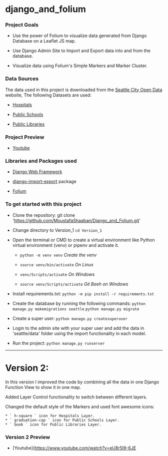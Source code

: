# django_and_folium


###  Project Goals

* Use the power of Folium to visualize data generated from Django Database on a Leaflet JS map.

* Use Django Admin Site to Import and Export data into and from the database.

* Visualize data using Folium's Simple Markers and Marker Cluster.


### Data Sources

The data used in this project is downloaded from the [Seattle City Open Data](https://data-seattlecitygis.opendata.arcgis.com/) website, The following Datasets are used:

* [Hospitals](https://data-seattlecitygis.opendata.arcgis.com/datasets/hospitals/explore)

* [Public Schools](https://data-seattlecitygis.opendata.arcgis.com/datasets/public-schools/explore)

* [Public Libraries](https://data-seattlecitygis.opendata.arcgis.com/datasets/seattle-public-libraries/explore)


### Project Preview

* [Youtube](https://www.youtube.com/watch?v=r08MujfgjoM)


### Libraries and Packages used

* [Django Web Framework](https://www.djangoproject.com/)

* [django-import-export](https://django-import-export.readthedocs.io/en/latest/) package

* [Folium](https://python-visualization.github.io/folium/)


### To get started with this project

* Clone the repository: git clone 'https://github.com/MoustafaShaaban/Django_and_Folium.git'

* Change directory to Version_1 ``` cd Version_1 ```

* Open the terminal or CMD to create a virtual environment like Python virtual environment (venv) or pipenv and activate it.

    * ``` python -m venv venv ```           *Create the venv*

    * ``` source venv/bin/activate ```      *On Linux*

    * ``` venv/Scripts/activate ```         *On Windows*

    * ``` source venv/Scripts/activate ```  *Git Bash on Windows*

* Install requirements.txt: ``` python -m pip install -r requirements.txt ```

* Create the database by running the following commands:
``` python manage.py makemigrations seattle ```
``` python manage.py migrate ```

* Create a super user: ``` python manage.py createsuperuser ```

* Login to the admin site with your super user and add the data in 'seattle/data' folder using the import functionality in each model.

* Run the project: ``` python manage.py runserver ```

------------------------------------------------------------------------------------------------------------

# Version 2:

In this version I improved the code by combining all the data in one Django Function View to show it in one map.

Added Layer Control functionality to switch between different layers.

Changed the default style of the Markers and used font awesome icons:

    * ` h-square ` icon for Hospitals Layer.
    * ` graduation-cap ` icon for Public Schools Layer.
    * ` book ` icon for Public Libraries Layer.


### Version 2 Preview

* [Youtube](https://www.youtube.com/watch?v=eU8r5l9-6JE
